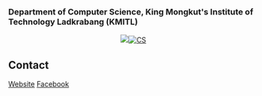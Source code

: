 ### Department of Computer Science, King Mongkut's Institute of Technology Ladkrabang (KMITL)

<p align="center">
  <a href="https://www.science.kmitl.ac.th/department-com/" target="blank"><img src="https://github.com/jumpogpo/KMITL-CS-28" target="blank"><img src="https://scontent.fbkk7-3.fna.fbcdn.net/v/t1.6435-9/75594332_2410150842579942_8524443882698571776_n.jpg?stp=dst-jpg_p843x403&_nc_cat=108&ccb=1-7&_nc_sid=e3f864&_nc_eui2=AeFX_ihp5JHkWmtglQgbzIXxMOdTOg39wu0w51M6Df3C7Y83ePVPnBtbjOY9rPIYK_nUyR0SiEZo54yFUKeXuTCl&_nc_ohc=ORHfv5mvA0kAX-T6QFC&_nc_ht=scontent.fbkk7-3.fna&oh=00_AfDeU2iW-Tdb7dR-1umLIdI2iL42wCFpeepQk1Kh5yGdZw&oe=64E16BFF" alt="CS" /></a>
</p>

## Contact

[Website](https://www.science.kmitl.ac.th/department-com#/about)
[Facebook](https://www.facebook.com/cskmitl/?locale=th_TH)